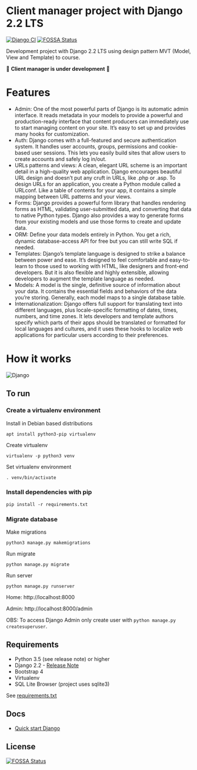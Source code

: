 # Client manager project with Django 2.2 LTS

[![Django CI](https://github.com/leandrocunha526/client-manager/actions/workflows/django.yml/badge.svg)](https://github.com/leandrocunha526/client-manager/actions/workflows/django.yml)
[![FOSSA Status](https://app.fossa.com/api/projects/git%2Bgithub.com%2Fleandrocunha526%2Fclient-manager.svg?type=shield)](https://app.fossa.com/projects/git%2Bgithub.com%2Fleandrocunha526%2Fclient-manager?ref=badge_shield)

Development project with Django 2.2 LTS using design pattern MVT (Model, View and Template) to course.

🚧 **Client manager is under development** 🚧

# Features

- Admin: One of the most powerful parts of Django is its automatic admin interface. It reads metadata in your models to provide a powerful and production-ready interface that content producers can immediately use to start managing content on your site. It’s easy to set up and provides many hooks for customization.
- Auth: Django comes with a full-featured and secure authentication system. It handles user accounts, groups, permissions and cookie-based user sessions. This lets you easily build sites that allow users to create accounts and safely log in/out.
- URLs patterns and views: A clean, elegant URL scheme is an important detail in a high-quality web application. Django encourages beautiful URL design and doesn’t put any cruft in URLs, like .php or .asp. To design URLs for an application, you create a Python module called a URLconf. Like a table of contents for your app, it contains a simple mapping between URL patterns and your views.
- Forms: Django provides a powerful form library that handles rendering forms as HTML, validating user-submitted data, and converting that data to native Python types. Django also provides a way to generate forms from your existing models and use those forms to create and update data.
- ORM: Deﬁne your data models entirely in Python. You get a rich, dynamic database-access API for free but you can still write SQL if needed.
- Templates: Django’s template language is designed to strike a balance between power and ease. It’s designed to feel comfortable and easy-to-learn to those used to working with HTML, like designers and front-end developers. But it is also flexible and highly extensible, allowing developers to augment the template language as needed.
- Models: A model is the single, definitive source of information about your data. It contains the essential fields and behaviors of the data you’re storing. Generally, each model maps to a single database table.
- Internationalization: Django offers full support for translating text into different languages, plus locale-specific formatting of dates, times, numbers, and time zones. It lets developers and template authors specify which parts of their apps should be translated or formatted for local languages and cultures, and it uses these hooks to localize web applications for particular users according to their preferences.

# How it works

![Django](https://www.horadecodar.com.br/wp-content/uploads/2019/01/django-r-r.jpg)

## To run
### Create a virtualenv environment
Install in Debian based distributions

`apt install python3-pip virtualenv`

Create virtualenv

`virtualenv -p python3 venv`

Set virtualenv environment

`. venv/bin/activate`

### Install dependencies with pip
`pip install -r requirements.txt`

### Migrate database

Make migrations

`python3 manage.py makemigrations`

Run migrate

`python manage.py migrate`

Run server

`python manage.py runserver`

Home: http://localhost:8000

Admin: http://localhost:8000/admin

OBS: To access Django Admin only create user with `python manage.py createsuperuser`.

## Requirements

- Python 3.5 (see release note) or higher
- Django 2.2 - [Release Note](https://docs.djangoproject.com/en/2.2/releases/2.2/)
- Bootstrap 4
- Virtualenv
- SQL Lite Browser (project uses sqlite3)

See [requirements.txt](requirements.txt)

## Docs

- [Quick start Django](https://www.djangoproject.com/start/)


## License
[![FOSSA Status](https://app.fossa.com/api/projects/git%2Bgithub.com%2Fleandrocunha526%2Fclient-manager.svg?type=large)](https://app.fossa.com/projects/git%2Bgithub.com%2Fleandrocunha526%2Fclient-manager?ref=badge_large)
